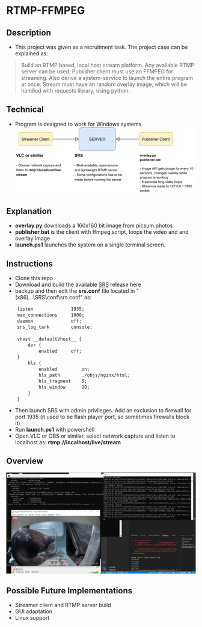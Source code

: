 # RTMP-FFMPEG
## Description
- This project was given as a recruitment task. The project case can be explained as:
> Build an RTMP based, local host stream platform. Any available RTMP server can be used. Publisher client must use an FFMPEG for streaming. Also derive a system-service to launch the entire program at once. Stream must have an random overlay image, which will be handled with requests library, using python.

## Technical
- Program is designed to work for Windows systems. 
![UML](<UML.png>)

## Explanation
- **overlay.py** downloads a 160x160 bit image from picsum.photos
- **publisher.bat** is the client with ffmpeg script, loops the video and and overlay image
- **launch.ps1** launches the system on a single terminal screen.

## Instructions
- Clone this repo
- Download and build the available [SRS](https://github.com/ossrs/srs) release here
- backup and then edit the **srs.conf** file located in "(x86)...\SRS\conf\srs.conf" as:
```
    listen              1935;
    max_connections     1000;
    daemon              off;
    srs_log_tank        console;

    vhost __defaultVhost__ {
        dvr {
            enabled     off;
    }
        hls {
            enabled         on;
            hls_path        ./objs/nginx/html;
            hls_fragment    5;
            hls_window      20;
        }
    }
```

- Then launch SRS with admin privileges. Add an exclusion to firewall for port 1935 (it used to be flash player port, so sometimes firewalls block it)
- Run **launch.ps1** with powershell
- Open VLC or OBS or similar, select network capture and listen to localhost as: **rtmp://localhost/live/stream**

## Overview
![overview](overview.jpg)

## Possible Future Implementations
- Streamer client and RTMP server build
- GUI adaptation
- Linux support
